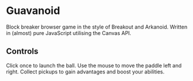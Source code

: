 # Guavanoid

Block breaker browser game in the style of Breakout and Arkanoid. Written in (almost) pure JavaScript utilising the Canvas API.

## Controls

Click once to launch the ball. Use the mouse to move the paddle left and right. Collect pickups to gain advantages and boost your abilities.